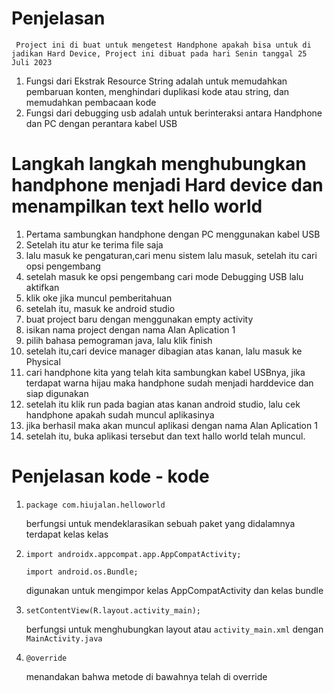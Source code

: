 # Penjelasan
     Project ini di buat untuk mengetest Handphone apakah bisa untuk di jadikan Hard Device, Project ini dibuat pada hari Senin tanggal 25 Juli 2023 
1. Fungsi dari Ekstrak Resource String adalah untuk memudahkan pembaruan konten, menghindari duplikasi kode atau string, dan memudahkan pembacaan kode
2. Fungsi dari debugging usb adalah untuk berinteraksi antara Handphone dan PC dengan perantara kabel USB

# Langkah langkah menghubungkan handphone menjadi Hard device dan menampilkan text hello world
1. Pertama sambungkan handphone dengan PC menggunakan kabel USB
2. Setelah itu atur ke terima file saja
3. lalu masuk ke pengaturan,cari menu sistem lalu masuk, setelah itu cari opsi pengembang
4. setelah masuk ke opsi pengembang cari mode Debugging USB lalu aktifkan
5.  klik oke jika muncul pemberitahuan
6.  setelah itu, masuk ke android studio
7.  buat project baru dengan menggunakan empty activity
8.  isikan nama project dengan nama Alan Aplication 1
9.  pilih bahasa pemograman java, lalu klik finish
10. setelah itu,cari device manager dibagian atas kanan, lalu masuk ke Physical
11. cari handphone kita yang telah kita sambungkan kabel USBnya, jika terdapat warna hijau maka handphone sudah menjadi harddevice dan siap digunakan
12. setelah itu klik run pada bagian atas kanan android studio, lalu cek handphone apakah sudah muncul aplikasinya
13. jika berhasil maka akan muncul aplikasi dengan nama Alan Aplication 1
14. setelah itu, buka aplikasi tersebut dan text hallo world telah muncul.

# Penjelasan kode - kode 
1. <pre><code>package com.hiujalan.helloworld</code></pre>
     berfungsi untuk mendeklarasikan sebuah paket yang didalamnya terdapat kelas kelas
2. <pre><code>import androidx.appcompat.app.AppCompatActivity;</code></pre> <pre><code>import android.os.Bundle;</code></pre> 
     digunakan untuk mengimpor kelas AppCompatActivity dan kelas bundle
3. <pre><code>setContentView(R.layout.activity_main);</code></pre>
     berfungsi untuk menghubungkan layout atau `activity_main.xml` dengan `MainActivity.java`
4.  <pre><code>@override</code></pre> menandakan bahwa metode di bawahnya telah di override
